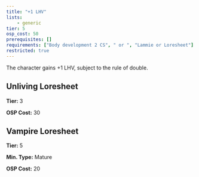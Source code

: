 ```yaml
---
title: "+1 LHV"
lists:
    - generic
tier: 5
osp_cost: 50
prerequisites: []
requirements: ["Body development 2 CS", " or ", "Lammie or Loresheet"]
restricted: true
---
```

The character gains +1 LHV, subject to the rule of double.


## Unliving Loresheet

**Tier:** 3

**OSP Cost:** 30


## Vampire Loresheet

**Tier:** 5

**Min. Type:** Mature

**OSP Cost:** 20